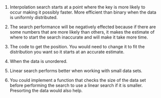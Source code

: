 1. Interpolation search starts at a point where the key is more likely to occur making it possibly faster. More efficient than binary when the data is uniformly distributed.

2. The search performance will be negatively effected because if there are some numbers that are more likely than others, it makes the estimate of where to start the search inaccurate and will make it take more time.

3. The code to get the position. You would need to change it to fit the distribution you want so it starts at an accurate estimate.

4. When the data is unordered. 

5. Linear search performs better when working with small data sets. 

6. You could implement a function that checks the size of the data set before performing the search to use a linear search if it is smaller. Presorting the data would also help. 
